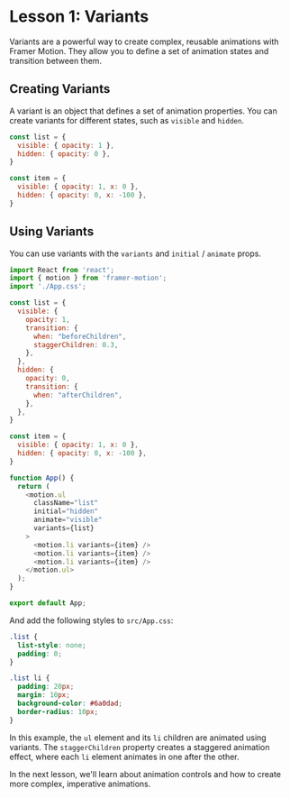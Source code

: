 # Lesson 1: Variants

Variants are a powerful way to create complex, reusable animations with Framer Motion. They allow you to define a set of animation states and transition between them.

## Creating Variants

A variant is an object that defines a set of animation properties. You can create variants for different states, such as `visible` and `hidden`.

```javascript
const list = {
  visible: { opacity: 1 },
  hidden: { opacity: 0 },
}

const item = {
  visible: { opacity: 1, x: 0 },
  hidden: { opacity: 0, x: -100 },
}
```

## Using Variants

You can use variants with the `variants` and `initial` / `animate` props.

```javascript
import React from 'react';
import { motion } from 'framer-motion';
import './App.css';

const list = {
  visible: {
    opacity: 1,
    transition: {
      when: "beforeChildren",
      staggerChildren: 0.3,
    },
  },
  hidden: {
    opacity: 0,
    transition: {
      when: "afterChildren",
    },
  },
}

const item = {
  visible: { opacity: 1, x: 0 },
  hidden: { opacity: 0, x: -100 },
}

function App() {
  return (
    <motion.ul
      className="list"
      initial="hidden"
      animate="visible"
      variants={list}
    >
      <motion.li variants={item} />
      <motion.li variants={item} />
      <motion.li variants={item} />
    </motion.ul>
  );
}

export default App;
```

And add the following styles to `src/App.css`:

```css
.list {
  list-style: none;
  padding: 0;
}

.list li {
  padding: 20px;
  margin: 10px;
  background-color: #6a0dad;
  border-radius: 10px;
}
```

In this example, the `ul` element and its `li` children are animated using variants. The `staggerChildren` property creates a staggered animation effect, where each `li` element animates in one after the other.

In the next lesson, we'll learn about animation controls and how to create more complex, imperative animations.

